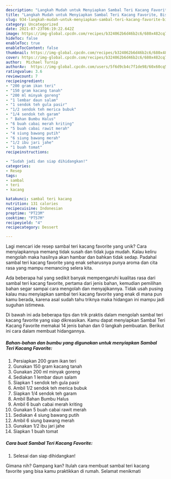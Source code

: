 ```yaml
---
description: "Langkah Mudah untuk Menyiapkan Sambal Teri Kacang Favorite, Bisa Manjain Lidah"
title: "Langkah Mudah untuk Menyiapkan Sambal Teri Kacang Favorite, Bisa Manjain Lidah"
slug: 934-langkah-mudah-untuk-menyiapkan-sambal-teri-kacang-favorite-bisa-manjain-lidah
category: Uncategorized
date: 2021-07-23T06:19:22.642Z
image: https://img-global.cpcdn.com/recipes/b324062b6d46b2c6/680x482cq70/sambal-teri-kacang-favorite-foto-resep-utama.jpg
hideToc: false
enableToc: true
enableTocContent: false
thumbnail: https://img-global.cpcdn.com/recipes/b324062b6d46b2c6/680x482cq70/sambal-teri-kacang-favorite-foto-resep-utama.jpg
cover: https://img-global.cpcdn.com/recipes/b324062b6d46b2c6/680x482cq70/sambal-teri-kacang-favorite-foto-resep-utama.jpg
author:  Michael Turnip
authorAv:  https://img-global.cpcdn.com/users/5f6d9cb4c7f1de98/60x60cq50/avatar.jpg
ratingvalue: 3.6
reviewcount: 7
recipeingredient:
- "200 gram ikan teri"
- "150 gram kacang tanah"
- "200 ml minyak goreng"
- "1 lembar daun salam"
- "1 sendok teh gula pasir"
- "1/2 sendok teh merica bubuk"
- "1/4 sendok teh garam"
- " Bahan Bumbu Halus"
- "6 buah cabai merah kriting"
- "5 buah cabai rawit merah"
- "4 siung bawang putih"
- "6 siung bawang merah"
- "1/2 ibu jari jahe"
- "1 buah tomat"
recipeinstructions:

- "Sudah jadi dan siap dihidangkan!"
categories:
- Resep
tags:
- sambal
- teri
- kacang

katakunci: sambal teri kacang 
nutrition: 131 calories
recipecuisine: Indonesian
preptime: "PT23M"
cooktime: "PT57M"
recipeyield: "4"
recipecategory: Dessert

---
```



Lagi mencari ide resep sambal teri kacang favorite yang unik? Cara menyiapkannya memang tidak susah dan tidak juga mudah. Kalau keliru mengolah maka hasilnya akan hambar dan bahkan tidak sedap. Padahal sambal teri kacang favorite yang enak seharusnya punya aroma dan cita rasa yang mampu memancing selera kita.




Ada beberapa hal yang sedikit banyak mempengaruhi kualitas rasa dari sambal teri kacang favorite, pertama dari jenis bahan, kemudian pemilihan bahan segar sampai cara mengolah dan menyajikannya. Tidak usah pusing kalau mau menyiapkan sambal teri kacang favorite yang enak di mana pun kamu berada, karena asal sudah tahu triknya maka hidangan ini mampu jadi suguhan istimewa.


Di bawah ini ada beberapa tips dan trik praktis dalam mengolah sambal teri kacang favorite yang siap dikreasikan. Kamu dapat menyiapkan Sambal Teri Kacang Favorite memakai 14 jenis bahan dan 0 langkah pembuatan. Berikut ini cara dalam membuat hidangannya.

<!--inarticleads1-->

##### Bahan-bahan dan bumbu yang digunakan untuk menyiapkan Sambal Teri Kacang Favorite:

1. Persiapkan 200 gram ikan teri
1. Gunakan 150 gram kacang tanah
1. Gunakan 200 ml minyak goreng
1. Sediakan 1 lembar daun salam
1. Siapkan 1 sendok teh gula pasir
1. Ambil 1/2 sendok teh merica bubuk
1. Siapkan 1/4 sendok teh garam
1. Ambil  Bahan Bumbu Halus
1. Ambil 6 buah cabai merah kriting
1. Gunakan 5 buah cabai rawit merah
1. Sediakan 4 siung bawang putih
1. Ambil 6 siung bawang merah
1. Gunakan 1/2 ibu jari jahe
1. Siapkan 1 buah tomat




<!--inarticleads2-->

##### Cara buat Sambal Teri Kacang Favorite:


1. Selesai dan siap dihidangkan!



Gimana nih? Gampang kan? Itulah cara membuat sambal teri kacang favorite yang bisa kamu praktikkan di rumah. Selamat menikmati
